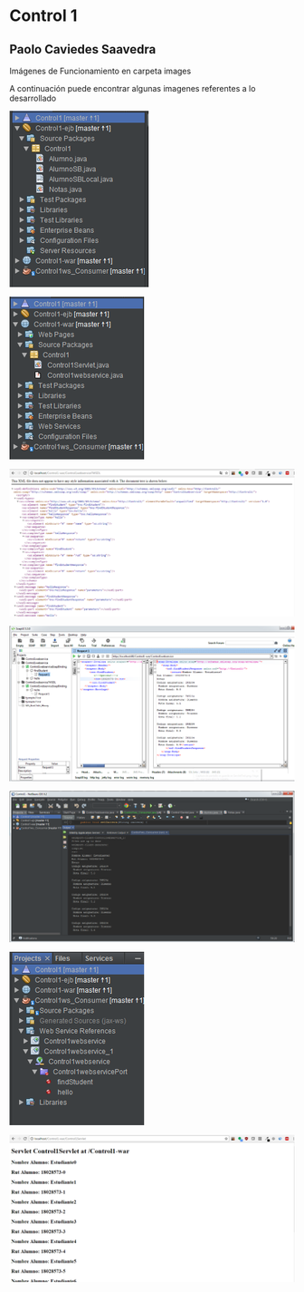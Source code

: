 # Control 1
## Paolo Caviedes Saavedra
Imágenes de Funcionamiento en carpeta images 

A continuación puede encontrar algunas imagenes referentes a lo desarrollado


![Package EJB](https://github.com/paolocaviedes/ArquitecturaSistemas/blob/master/Images/PackageEJB.png)


![Package WAR](https://github.com/paolocaviedes/ArquitecturaSistemas/blob/master/Images/PackageWAR.png)


![Browser Web Service Test](https://github.com/paolocaviedes/ArquitecturaSistemas/blob/master/Images/BrowserWSTest.png)


![SOAP UI Test](https://github.com/paolocaviedes/ArquitecturaSistemas/blob/master/Images/SOAPUITest.png)


![Prueba de Consumo Web Service](https://github.com/paolocaviedes/ArquitecturaSistemas/blob/master/Images/PruebadeConsumoWS.png)


![Web Service Consumer](https://github.com/paolocaviedes/ArquitecturaSistemas/blob/master/Images/WSConsumer.png)


![Servlet Test](https://github.com/paolocaviedes/ArquitecturaSistemas/blob/master/Images/ServletTest.png)